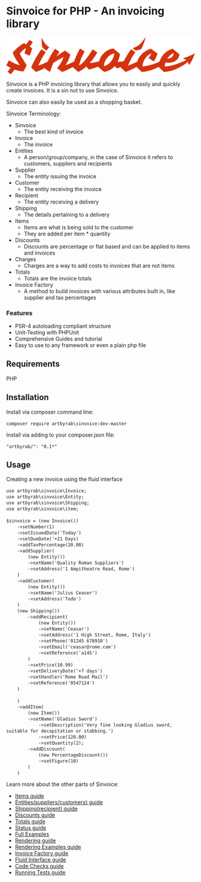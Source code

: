 # Sinvoice for PHP - An invoicing library

![Image](files/graphics/sinvoice-logo.png?raw=true)

Sinvoice is a PHP invoicing library that allows you to easily and quickly create invoices. It is a sin not to use Sinvoice.

Sinvoice can also easily be used as a shopping basket.

Sinvoice Terminology:
* Sinvoice
    * The best kind of invoice
* Invoice
    * The invoice
* Entities
    * A person/group/company, in the case of Sinvoice it refers to customers, suppliers and recipients
* Supplier
    * The entity issuing the invoice
* Customer
    * The entity receiving the invoice
* Recipient
    * The entity receiving a delivery
* Shipping
    * The details pertaining to a delivery
* Items
    * Items are what is being sold to the customer
    * They are added per item * quantity
* Discounts
    * Discounts are percentage or flat based and can be applied to items and invoices
* Charges
    * Charges are a way to add costs to invoices that are not items
* Totals
    * Totals are the invoice totals
* Invoice Factory
    * A method to build invoices with various attributes built in, like supplier and tax percentages
    
###  Features

* PSR-4 autoloading compliant structure
* Unit-Testing with PHPUnit
* Comprehensive Guides and tutorial
* Easy to use to any framework or even a plain php file

## Requirements
PHP

## Installation
Install via composer command line:

```
composer require artbyrab\sinvoice:dev-master
```

Install via adding to your composer.json file:
```
"artbyrab/": "0.1*"
```

## Usage

Creating a new invoice using the fluid interface

```
use artbyrab\sinvoice\Invoice;
use artbyrab\sinvoice\Entity;
use artbyrab\sinvoice\Shipping;
use artbyrab\sinvoice\item;

$sinvoice = (new Invoice())
    ->setNumber(1)
    ->setIssuedDate('Today')
    ->setDueDate('+21 Days)
    ->addTaxPercentage(20.00)
    ->addSupplier(
        (new Entity())
        ->setName('Quality Roman Suppliers')
        ->setAddress('1 Ampitheatre Road, Rome')
    )
    ->addCustomer(
        (new Entity())
        ->setName('Julius Ceaser')
        ->setAddress('Todo')
    )
    (new Shipping())
        ->addRecipient(
            (new Entity())
            ->setName('Ceasar')
            ->setAddress('1 High Street, Rome, Italy')
            ->setPhone('01245 678910')
            ->setEmail('ceasar@rome.com')
            ->setReference('a145')
        )
        ->setPrice(10.99)
        ->setDeliveryDate('+7 days')
        ->setHandler('Rome Road Mail')
        ->setReference('8547124')
    )

    )
    ->addItem(
        (new Item())
        ->setName('Gladius Sword')
            ->setDescription('Very fine looking Gladius sword, suitable for decapitation or stabbing.')
            ->setPrice(120.00)
            ->setQuantity(2);
        ->addDiscount(
            (new PercentageDiscount())
            ->setFigure(10)
        )
    )
```

Learn more about the other parts of Sinvoice:
* [Items guide](documents/items.md)
* [Entities(suppliers/customers) guide](documents/entities.md)
* [Shipping(recipient) guide](documents/shipping.md)
* [Discounts guide](documents/discounts.md)
* [Totals guide](documents/totals.md)
* [Status guide](documents/status.md)
* [Full Examples](documents/full-examples.md)
* [Rendering guide](documents/rendering.md)
* [Rendering Examples guide](documents/rendering-examples.md)
* [Invoice Factory guide](documents/invoice-factory.md)
* [Fluid Interface guide](documents/fluid-interface.md) 
* [Code Checks guide](documents/code-checks.md)
* [Running Tests guide](documents/running-tests.md)


